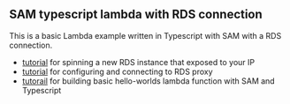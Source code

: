 ## SAM typescript lambda with RDS connection

This is a basic Lambda example written in Typescript with SAM with a RDS connection.

- [tutorial](https://youtu.be/vp_uulb5phM) for spinning a new RDS instance that exposed to your IP 
- [tutorial](https://youtu.be/jOLgUjcTFEI) for configuring and connecting to RDS proxy
- [tutorail](https://youtu.be/GykEaUKDcrk) for building basic hello-worlds lambda function with SAM and Typescript

